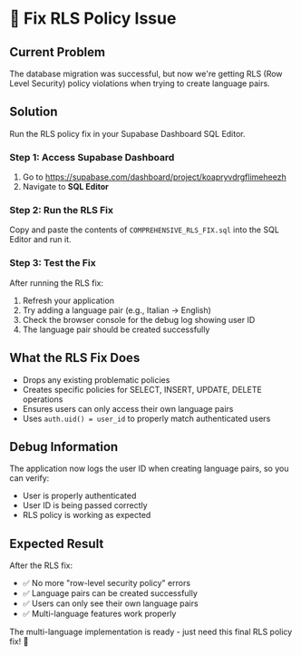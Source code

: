 # 🔧 Fix RLS Policy Issue

## Current Problem
The database migration was successful, but now we're getting RLS (Row Level Security) policy violations when trying to create language pairs.

## Solution
Run the RLS policy fix in your Supabase Dashboard SQL Editor.

### Step 1: Access Supabase Dashboard
1. Go to https://supabase.com/dashboard/project/koapryvdrgflimeheezh
2. Navigate to **SQL Editor**

### Step 2: Run the RLS Fix
Copy and paste the contents of `COMPREHENSIVE_RLS_FIX.sql` into the SQL Editor and run it.

### Step 3: Test the Fix
After running the RLS fix:
1. Refresh your application
2. Try adding a language pair (e.g., Italian → English)
3. Check the browser console for the debug log showing user ID
4. The language pair should be created successfully

## What the RLS Fix Does
- Drops any existing problematic policies
- Creates specific policies for SELECT, INSERT, UPDATE, DELETE operations
- Ensures users can only access their own language pairs
- Uses `auth.uid() = user_id` to properly match authenticated users

## Debug Information
The application now logs the user ID when creating language pairs, so you can verify:
- User is properly authenticated
- User ID is being passed correctly
- RLS policy is working as expected

## Expected Result
After the RLS fix:
- ✅ No more "row-level security policy" errors
- ✅ Language pairs can be created successfully
- ✅ Users can only see their own language pairs
- ✅ Multi-language features work properly

The multi-language implementation is ready - just need this final RLS policy fix! 🚀
